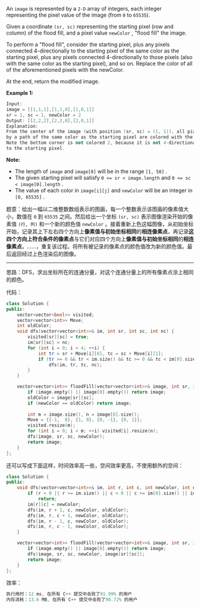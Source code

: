 An `image` is represented by a `2-D` array of integers, each integer representing the pixel value of the image (from `0` to `65535`).

Given a coordinate `(sr, sc)` representing the starting pixel (row and column) of the flood fill, and a pixel value `newColor` , "flood fill" the image.

To perform a "flood fill", consider the starting pixel, plus any pixels connected 4-directionally to the starting pixel of the same color as the starting pixel, plus any pixels connected 4-directionally to those pixels (also with the same color as the starting pixel), and so on. Replace the color of all of the aforementioned pixels with the newColor.

At the end, return the modified image.

**Example 1:**
```cpp
Input: 
image = [[1,1,1],[1,1,0],[1,0,1]]
sr = 1, sc = 1, newColor = 2
Output: [[2,2,2],[2,2,0],[2,0,1]]
Explanation: 
From the center of the image (with position (sr, sc) = (1, 1)), all pixels connected 
by a path of the same color as the starting pixel are colored with the new color.
Note the bottom corner is not colored 2, because it is not 4-directionally connected
to the starting pixel.
```
**Note:**
- The length of `image` and `image[0]` will be in the range `[1, 50]` .
- The given starting pixel will satisfy `0 <= sr < image.length` and `0 <= sc < image[0].length` .
- The value of each color in `image[i][j]` and `newColor` will be an integer in `[0, 65535]` .

题意：给出一幅以二维整数数组表示的图画，每一个整数表示该图画的像素值大小，数值在 `0` 到 `65535` 之间。然后给出一个坐标 `(sr, sc)` 表示图像渲染开始的像素值 `(行, 列)` 和一个新的颜色值 `newColor` 。接着重新上色这幅图像，从初始坐标开始，记录其上下左右四个方向上**像素值与初始坐标相同**的**相连像素点**，再记录**这四个方向上符合条件的像素点**与它们对应四个方向上**像素值与初始坐标相同**的**相连像素点**，……，重复该过程。将所有被记录的像素点的颜色值改为新的颜色值。最后返回经过上色渲染后的图像。

---
思路：DFS，求出坐标所在的连通分量，对这个连通分量上的所有像素点涂上相同的颜色。

代码：
```cpp
class Solution {
public:
    vector<vector<bool>> visited;
    vector<vector<int>> Move;
    int oldColor;
    void dfs(vector<vector<int>>& im, int sr, int sc, int nc) {
        visited[sr][sc] = true;
        im[sr][sc] = nc;
        for (int i = 0; i < 4; ++i) {
            int tr = sr + Move[i][0], tc = sc + Move[i][1];
            if (tr >= 0 && tr < im.size() && tc >= 0 && tc < im[0].size() && !visited[tr][tc] && im[tr][tc] == oldColor)
                dfs(im, tr, tc, nc);
        }
    }

    vector<vector<int>> floodFill(vector<vector<int>>& image, int sr, int sc, int newColor) {
        if (image.empty() || image[0].empty()) return image;
        oldColor = image[sr][sc];
        if (newColor == oldColor) return image;
        
        int m = image.size(), n = image[0].size();
        Move = {{-1,  0}, {1, 0}, {0, -1}, {0, 1}};
        visited.resize(m);
        for (int i = 0; i < m; ++i) visited[i].resize(n);
        dfs(image, sr, sc, newColor);
        return image;
    }
};
```
还可以写成下面这样，时间效率高一些，空间效率更高，不使用额外的空间：
```cpp
class Solution {
public:
    void dfs(vector<vector<int>>& im, int r, int c, int newColor, int oldColor) {
        if (r < 0 || r >= im.size() || c < 0 || c >= im[0].size() || im[r][c] == newColor || im[r][c] != oldColor)
            return;
        im[r][c] = newColor;
        dfs(im, r + 1, c, newColor, oldColor);
        dfs(im, r, c + 1, newColor, oldColor);
        dfs(im, r - 1, c, newColor, oldColor);
        dfs(im, r, c - 1, newColor, oldColor);
    }

    vector<vector<int>> floodFill(vector<vector<int>>& image, int sr, int sc, int newColor) {
        if (image.empty() || image[0].empty()) return image;
        dfs(image, sr, sc, newColor, image[sr][sc]);
        return image;
    }
};
```
效率：
```cpp
执行用时：12 ms, 在所有 C++ 提交中击败了91.99% 的用户
内存消耗：13.6 MB, 在所有 C++ 提交中击败了90.72% 的用户
```
